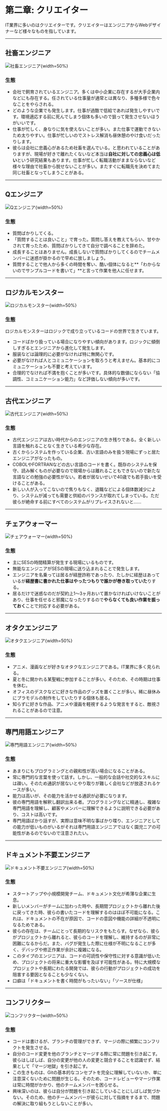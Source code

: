 # 第二章: クリエイター

IT業界に多いのはクリエイターです。クリエイターはエンジニアからWebデザイナーなど様々なものを指しています。

<hr class="page-wrap" />

## 社畜エンジニア

![社畜エンジニア](./images/02/company_animal.png){width=50%}

### 生態

- 会社で飼育されているエンジニア。多くは中小企業に存在するが大手企業内などにも存在する。任されている仕事量が通常とは異なり、多種多様で色々なことをやらされる。
- どのような企業でも発生します。仕事が過酷で低給であれば発生しやすいです。環境適応する前に死んでしまう個体も多いので狙って発生させないほうがいいです。
- 仕事が忙しく、身なりに気を使えないことが多い。また仕事で運動できないため太りやすい。仕事が忙しいのでストレス解消も昼休憩のやけ食いだったりします。
- 彼らは会社に忠義心があるため社畜を選んでいる。と思われていることがありますが、現場が好きで離れたくないなど本当は**自社に対しての忠義心は低い**という研究結果もあります。仕事が忙しく転職活動がままならないなど様々な理由で社畜から脱せないことが多い。またすぐに転職先を決めてまた同じ社畜となってしまうことがある。

<hr class="page-wrap" />

## Qエンジニア

![Qエンジニア](./images/02/question.png){width=50%}


### 生態
- 質問ばかりしてくる。
- 「質問することは良いこと」で育った。質問し答えを教えてもらい、甘やかされて育ったため、質問ばかりしてきて自分で調べることを辞めた。
- 成長することはありません。成長しないで質問ばかりしてくるのでチームメンバーに迷惑が掛かるので早めに放しましょう。
- 質問することで他人から多くの時間を奪い、酷い個体になると**「わからないのでサンプルコードを書いて」**と言って作業を他人に任せます。

<hr class="page-wrap" />

## ロジカルモンスター

![ロジカルモンスター](./images/02/logical_monster.png){width=50%}

### 生態

ロジカルモンスターはロジックで成り立っているコードの世界で生きています。

- コードばかり扱っている場合になりやすい傾向があります。ロジックに傾倒しすぎるとエンジニアから進化して発生します。
- 服装などは論理的に必要がなければ特に無関心です。
- 必要がなければ人とコミュニケーションを取ろうと考えません。基本的にコミュニケーションも不要と考えています。
- 合理的でなければ不満を抱くことが多いです。具体的な数値にならない「協調性、コミュニケーション能力」など評価しない傾向が多いです。

<hr class="page-wrap" />

## 古代エンジニア

![古代エンジニア](./images/02/antiquus.png){width=50%}

### 生態

- 古代エンジニアは古い時代からのエンジニアの生き残りである。全く新しい言語を触れることなく生きている希少な存在。
- 古くからシステムを作っている企業、古い言語のみを扱う現場にずっと居たエンジニアがなったもの。
- COBOLやFORTRANなどの古い言語のコードを書く。既存のシステムを保守、読み解くものが必要なので現場からは離れることもできないので新たな言語などの勉強の必要性がない。若者が居ないせいで40歳でも若手扱いを受けることがある。
- 新しい人が入ってこないので焦りもなく、退職などによる個体数減少により、システムが減っても需要と供給のバランスが取れてしまっている。ただ彼らが絶命する前にすべてのシステムがリプレイスされないと……

<hr class="page-wrap" />

## チェアウォーマー

![チェアウォーマー](./images/02/chair_wormar.png){width=50%}

### 生態

- 主にSESの時間精算が発生する現場にいるものです。
- 無能なエンジニアがSESの現場に送り込まれることで発生します。
- エンジニアを名乗っては居るが経歴詐称であったり、たしかに経歴はあっているが**経歴書に書かれた仕事はやったつもりで誰かが巻き取っていた**りする。
- 居るだけで迷惑なのだが契約上1～3ヶ月おいて置かなければいけないことがあり、仕事を任せると邪魔になったりするので**やらなくても良い作業を振っておく**ことで対応する必要がある。

<hr class="page-wrap" />

## オタクエンジニア

![オタクエンジニア](./images/02/otaku.png){width=50%}

### 生態

- アニメ、漫画などが好きなオタクなエンジニアである。IT業界に多く見られる。
- 夏と冬に開かれる某聖戦に参加することが多い。そのため、その時期は仕事を休む。
- オフィスのデスクなどに好きな作品のグッズを置くことが多い。稀に昼休みにプラモデルの制作をしていたりする個体も居る。
- 知らずに好きな作品、アニメや漫画を軽視するような発言をすると、敵視されることがあるので注意。

<hr class="page-wrap" />

## 専門用語エンジニア

![専門用語エンジニア](./images/02/technical.png){width=50%}

### 生態

- あまりにもプログラミングとの親和性が高い場合になることがある。
- 常に専門的な言葉を使って話す。しかし、一般的な会話や社交的なスキルには疎い。そのため通訳が居ないとやり取りが難しく会社などが放逐されるケースが多い。
- 能力は高いが、その能力を活かせる通訳が必要になります。
- 彼の専門用語を解釈し翻訳出来る者。プログラミングなどに精通し、複雑な専門用語を理解し、顧客やメンバーに理解できるように説明できる必要があり、コストは高いです。
- 専門用語ばかり話すが、実際は意味不明な事ばかり喋り、エンジニアとしての能力が低いものがいるがそれは専門用語エンジニアではなく園児ニアの可能性があるのでないので注意されたい。

<hr class="page-wrap" />

## ドキュメント不要エンジニア

![ドキュメント不要エンジニア](./images/02/document_less.png){width=50%}

### 生態

- スタートアップや小規模開発チーム、ドキュメント文化が希薄な企業に生息。
- 新しいメンバーがチームに加わった時や、長期間プロジェクトから離れた後に戻ってきた時、彼らの書いたコードを理解するのはほぼ不可能になる。これは、ドキュメントの不在が原因で、コードの意図や機能の詳細が不透明になるためである。
- 彼らの存在は、チームにとって長期的なリスクをもたらす。なぜなら、彼らがプロジェクトから離れると、彼らのコードを理解し、維持するのが非常に困難になるからだ。また、バグが発生した際に仕様が不明になることが多く、デバッグや修正作業が余計に複雑になる。
- このタイプのエンジニアは、コードの可読性や保守性に対する意識が低いため、プロジェクトの将来に重大な影響を及ぼす可能性がある。特に大規模なプロジェクトや長期にわたる開発では、彼らの行動がプロジェクトの成功を阻害する要因となることも少なくない。
- 口癖は「ドキュメントを書く時間がもったいない」「ソースが仕様」
<hr class="page-wrap" />

## コンフリクター

![コンフリクター](./images/02/conflict.png){width=50%}

### 生態

- コードは書けるが、ブランチの管理ができず、マージの際に頻繁にコンフリクトを発生させる。
- 自分のコード変更を他のブランチとマージする際に常に問題を引き起こす。彼らはしばしば、自分の変更が他の人の変更と競合することを認識せず、結果として「マージ地獄」を引き起こす。
- この生きものは、Gitの基本的なコンセプトを完全に理解していないか、単に注意深くないために問題が生じる。そのため、コードレビューやマージ作業は常に時間がかかり、他のチームメンバーを困らせる。
- 興味深いのは、彼らは自分が問題を引き起こしていることにしばしば気づかない。そのため、他のチームメンバーが彼らに対して指摘をするまで、問題の解決に取り組もうとしないことが多い。
